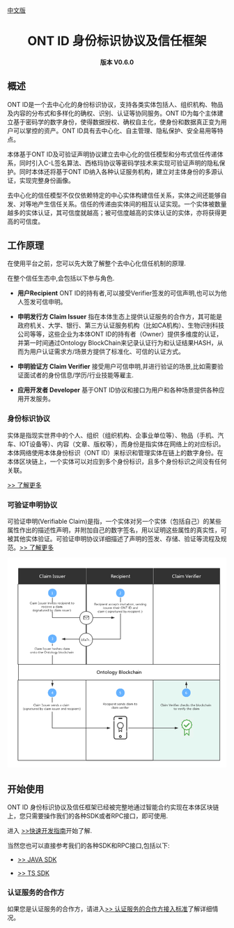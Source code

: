 [中文版](./README_cn.md)


<h1 align="center">ONT ID 身份标识协议及信任框架 </h1>
<h4 align="center">版本 V0.6.0 </h4>

## 概述

ONT ID是一个去中心化的身份标识协议，支持各类实体包括人、组织机构、物品及内容的分布式和多样化的确权、识别、认证等协同服务。ONT ID为每个主体建立基于密码学的数字身份，使得数据授权、确权自主化，使身份和数据真正变为用户可以掌控的资产。ONT ID具有去中心化、自主管理、隐私保护、安全易用等特点。

本体基于ONT ID及可验证声明协议建立去中心化的信任模型和分布式信任传递体系，同时引入C-L签名算法、西格玛协议等密码学技术来实现可验证声明的隐私保护。同时本体还将基于ONT ID纳入各种认证服务机构，建立对主体身份的多源认证，实现完整身份画像。

去中心化的信任模型不仅仅依赖特定的中心实体构建信任关系，实体之间还能够自发、对等地产生信任关系。信任的传递由实体间的相互认证实现。一个实体被数量越多的实体认证，其可信度就越高；被可信度越高的实体认证的实体，亦将获得更高的可信度。

## 工作原理

在使用平台之前，您可以先大致了解整个去中心化信任机制的原理.

在整个信任生态中,会包括以下参与角色.

* **用户Recipient** ONT ID的持有者,可以接受Verifier签发的可信声明,也可以为他人签发可信申明。 

* **申明发行方 Claim Issuer** 指在本体生态上提供认证服务的合作方，其可能是政府机关、大学、银行、第三方认证服务机构（比如CA机构）、生物识别科技公司等等，这些企业为本体ONT ID的持有者（Owner）提供多维度的认证，并第一时间通过Ontology BlockChain来记录认证行为和认证结果HASH，从而为用户认证需求方/场景方提供了标准化、可信的认证方式。

* **申明验证方 Claim Verifier** 接受用户可信申明,并进行验证的场景,比如需要验证面试者的身份信息/学历/行业技能等雇主.

* **应用开发者 Developer** 基于ONT ID协议和接口为用户和各种场景提供各种应用开发服务。


### **身份标识协议**

实体是指现实世界中的个人、组织（组织机构、企事业单位等）、物品（手机、汽车、IOT设备等）、内容（文章、版权等），而身份是指实体在网络上的对应标识。本体网络使用本体身份标识（ONT ID）来标识和管理实体在链上的数字身份。在本体区块链上，一个实体可以对应到多个身份标识，且多个身份标识之间没有任何关联。

[>> 了解更多](http://git.ont.network/??)

### **可验证申明协议**

可验证申明(Verifiable Claim)是指，一个实体对另一个实体（包括自己）的某些属性作出的描述性声明，并附加自己的数字签名，用以证明这些属性的真实性，可被其他实体验证。可验证申明协议详细描述了声明的签发、存储、验证等流程及规范。[>> 了解更多](http://git.ont.network/??)

![](./images/20180316233010.png)





## 开始使用

ONT ID 身份标识协议及信任框架已经被完整地通过智能合约实现在本体区块链上，您只需要操作我们的各种SDK或者RPC接口，即可使用.

进入 [>>快速开发指南](./docs/en/get_started.md)开始了解.

当然您也可以直接参考我们的各种SDK和RPC接口,包括以下:

* [>> JAVA SDK](https://git.ont.io/Ontology_Open_Platform/ont-sdk-java) 

* [>> TS SDK](https://git.ont.io/OntologyNetwork/ont-sdk-ts)  

### 认证服务的合作方
如果您是认证服务的合作方，请进入[>> 认证服务的合作方接入标准](./docs/en/verification_provider_specification.md)了解详细情况。




